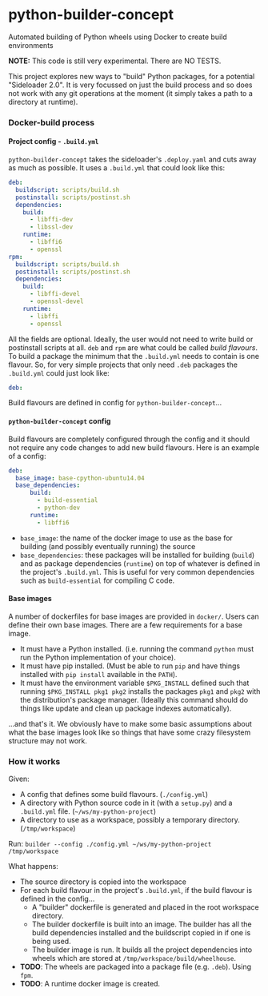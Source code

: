 # python-builder-concept
Automated building of Python wheels using Docker to create build environments

**NOTE:** This code is still very experimental. There are NO TESTS.

This project explores new ways to "build" Python packages, for a potential "Sideloader 2.0". It is very focussed on just the build process and so does not work with any git operations at the moment (it simply takes a path to a directory at runtime).

### Docker-build process
#### Project config - `.build.yml`
`python-builder-concept` takes the sideloader's `.deploy.yaml` and cuts away as much as possible. It uses a `.build.yml` that could look like this:
```yaml
deb:
  buildscript: scripts/build.sh
  postinstall: scripts/postinst.sh
  dependencies:
    build:
      - libffi-dev
      - libssl-dev
    runtime:
      - libffi6
      - openssl
rpm:
  buildscript: scripts/build.sh
  postinstall: scripts/postinst.sh
  dependencies:
    build:
      - libffi-devel
      - openssl-devel
    runtime:
      - libffi
      - openssl
```

All the fields are optional. Ideally, the user would not need to write build or postinstall scripts at all. `deb` and `rpm` are what could be called *build flavours*. To build a package the minimum that the `.build.yml` needs to contain is one flavour. So, for very simple projects that only need `.deb` packages the `.build.yml` could just look like:
```yaml
deb:
```

Build flavours are defined in config for `python-builder-concept`...

#### `python-builder-concept` config
Build flavours are completely configured through the config and it should not require any code changes to add new build flavours. Here is an example of a config:
```yaml
deb:
  base_image: base-cpython-ubuntu14.04
  base_dependencies:
      build:
        - build-essential
        - python-dev
      runtime:
        - libffi6
```

* `base_image`: the name of the docker image to use as the base for building (and possibly eventually running) the source
* `base_dependencies`: these packages will be installed for building (`build`) and as package dependencies (`runtime`) on top of whatever is defined in the project's `.build.yml`. This is useful for very common dependencies such as `build-essential` for compiling C code.

#### Base images
A number of dockerfiles for base images are provided in `docker/`. Users can define their own base images. There are a few requirements for a base image.

* It must have a Python installed. (i.e. running the command `python` must run the Python implementation of your choice).
* It must have pip installed. (Must be able to run `pip` and have things installed with `pip install` available in the `PATH`).
* It must have the environment variable `$PKG_INSTALL` defined such that running `$PKG_INSTALL pkg1 pkg2` installs the packages `pkg1` and `pkg2` with the distribution's package manager. (Ideally this command should do things like update and clean up package indexes automatically).

...and that's it. We obviously have to make some basic assumptions about what the base images look like so things that have some crazy filesystem structure may not work.

### How it works
Given:
* A config that defines some build flavours. (`./config.yml`)
* A directory with Python source code in it (with a `setup.py`) and a `.build.yml` file. (`~/ws/my-python-project`)
* A directory to use as a workspace, possibly a temporary directory. (`/tmp/workspace`)

Run:
`builder --config ./config.yml ~/ws/my-python-project /tmp/workspace`

What happens:
* The source directory is copied into the workspace
* For each build flavour in the project's `.build.yml`, if the build flavour is defined in the config...
  * A "builder" dockerfile is generated and placed in the root workspace directory.
  * The builder dockerfile is built into an image. The builder has all the build dependencies installed and the buildscript copied in if one is being used.
  * The builder image is run. It builds all the project dependencies into wheels which are stored at `/tmp/workspace/build/wheelhouse`.
* **TODO**: The wheels are packaged into a package file (e.g. `.deb`). Using `fpm`.
* **TODO**: A runtime docker image is created.
